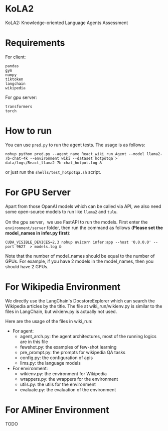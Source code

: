 # KoLA2
KoLA2: Knowledge-oriented Language Agents Assessment

# Requirements

For client:
```
pandas
gym
numpy
tiktoken
langchain
wikipedia
```

For gpu server:
```
transformers
torch
```

# How to run
You can use `pred.py` to run the agent tests. The usage is as follows:

```
nohup python pred.py --agent_name React_wiki_run_Agent --model llama2-7b-chat-4k --environment wiki --dataset hotpotqa > data/logs/React_llama2-7b-chat_hotpot.log &
```

or just run the `shells/test_hotpotqa.sh` script.

# For GPU Server
Apart from those OpanAI models which can be called via API, we also need some open-source models to run like `llama2` and `tulu`. 

On the gpu server，we use FastAPI to run the models. First enter the `environment/server` folder, then run the command as follows (**Please set the model_names in infer.py first**):

```
CUDA_VISIBLE_DEVICES=2,3 nohup uvicorn infer:app --host '0.0.0.0' --port 9627  > models.log &
```

Note that the number of model_names should be equal to the number of GPUs. For example, if you have 2 models in the model_names, then you should have 2 GPUs.

# For Wikipedia Environment
We directly use the LangChain's DocstoreExplorer which can search the Wikipedia articles by the title.
The file at wiki_run/wikienv.py is similar to the files in LangChain, but wikienv.py is actually not used.

Here are the usage of the files in wiki_run:
- For agent:
    - agent_arch.py: the agent architectures, most of the running logics are in this file
    - fewshot.py: the examples of few-shot learning
    - pre_prompt.py: the prompts for wikipedia QA tasks
    - config.py: the configuration of apis
    - llms.py: the language models
- For environment:
    - wikienv.py: the environment for Wikipedia
    - wrappers.py: the wrappers for the environment
    - utils.py: the utils for the environment
    - evaluate.py: the evaluation of the environment

# For AMiner Environment

TODO